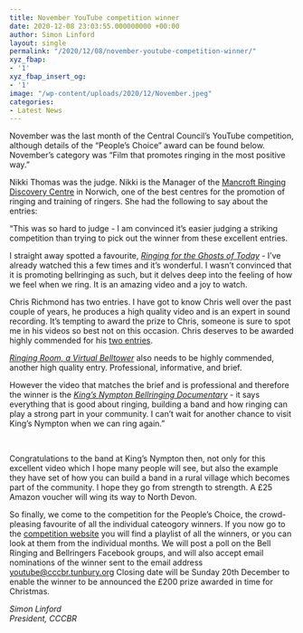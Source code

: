 ```yaml
---
title: November YouTube competition winner
date: 2020-12-08 23:03:55.000000000 +00:00
author: Simon Linford
layout: single
permalink: "/2020/12/08/november-youtube-competition-winner/"
xyz_fbap:
- '1'
xyz_fbap_insert_og:
- '1'
image: "/wp-content/uploads/2020/12/November.jpeg"
categories:
- Latest News
---
```

November was the last month of the Central Council’s YouTube competition, although details of the “People’s Choice” award can be found below. November’s category was “Film that promotes ringing in the most positive way.”

Nikki Thomas was the judge. Nikki is the Manager of the <a href="https://www.mrdc.org.uk/" target="_blank" rel="noopener noreferrer">Mancroft Ringing Discovery Centre</a> in Norwich, one of the best centres for the promotion of ringing and training of ringers. She had the following to say about the entries:

“This was so hard to judge - I am convinced it’s easier judging a striking competition than trying to pick out the winner from these excellent entries.

I straight away spotted a favourite, <a href="https://youtu.be/lcGgD1jomxE" target="_blank" rel="noopener noreferrer"><em>Ringing for the Ghosts of Today</em></a> - I’ve already watched this a few times and it’s wonderful. I wasn’t convinced that it is promoting bellringing as such, but it delves deep into the feeling of how we feel when we ring. It is an amazing video and a joy to watch.

Chris Richmond has two entries. I have got to know Chris well over the past couple of years, he produces a high quality video and is an expert in sound recording. It’s tempting to award the prize to Chris, someone is sure to spot me in his videos so best not on this occasion. Chris deserves to be awarded highly commended for his <a href="https://youtu.be/ivZthF6ZI3o" target="_blank" rel="noopener noreferrer">two entries</a>.

<a href="https://youtu.be/l0mYK8QQx8w" target="_blank" rel="noopener noreferrer"><em>Ringing Room, a Virtual Belltower</em></a> also needs to be highly commended, another high quality entry. Professional, informative, and brief.

However the video that matches the brief and is professional and therefore the winner is the <a href="https://youtu.be/hMFBgY-_dOE" target="_blank" rel="noopener noreferrer"><em>King’s Nympton Bellringing Documentary</em></a> - it says everything that is good about ringing, building a band and how ringing can play a strong part in your community. I can’t wait for another chance to visit King’s Nympton when we can ring again.”

&nbsp;

Congratulations to the band at King’s Nympton then, not only for this excellent video which I hope many people will see, but also the example they have set of how you can build a band in a rural village which becomes part of the community. I hope they go from strength to strength. A £25 Amazon voucher will wing its way to North Devon.

So finally, we come to the competition for the People’s Choice, the crowd-pleasing favourite of all the individual cateogory winners. If you now go to the <a href="http://www./youtube-competition" target="_blank" rel="noopener noreferrer">competition website</a> you will find a playlist of all the winners, or you can look at them from the individual months. We will post a poll on the Bell Ringing and Bellringers Facebook groups, and will also accept email nominations of the winner sent to the email address youtube@cccbr.tunbury.org Closing date will be Sunday 20th December to enable the winner to be announced the £200 prize awarded in time for Christmas.

_Simon Linford_  
_President, CCCBR_
